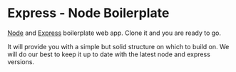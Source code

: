 # Express - Node Boilerplate

[Node](http://nodejs.org/) and [Express](http://expressjs.com/) boilerplate web app. Clone it and you are ready to go.

It will provide you with a simple but solid structure on which to build on. We will do our best to keep it up to date with the latest node and express versions.

